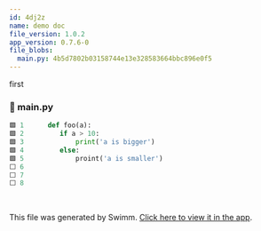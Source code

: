 ```yaml
---
id: 4dj2z
name: demo doc
file_version: 1.0.2
app_version: 0.7.6-0
file_blobs:
  main.py: 4b5d7802b03158744e13e328583664bbc896e0f5
---
```


first
<!-- NOTE-swimm-snippet: the lines below link your snippet to Swimm -->
### 📄 main.py
```python
🟩 1      def foo(a):
🟩 2      	if a > 10:
🟩 3      		print('a is bigger')	
🟩 4      	else:
🟩 5      		proint('a is smaller')
⬜ 6      
⬜ 7      
⬜ 8      
```

<br/>

This file was generated by Swimm. [Click here to view it in the app](https://app.swimm.io/repos/Z2l0aHViJTNBJTNBdGVzdDIlM0ElM0FlcmFuLXN3aW1t/docs/4dj2z).